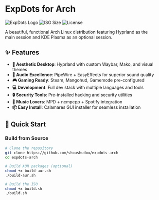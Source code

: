 # ExpDots for Arch

![ExpDots Logo](https://img.shields.io/badge/ExpDots-Aesthetic_Arch-blue?style=for-the-badge)
![ISO Size](https://img.shields.io/badge/Size-~3GB-green?style=for-the-badge)
![License](https://img.shields.io/badge/License-GPL--3.0-blue?style=for-the-badge)

A beautiful, functional Arch Linux distribution featuring Hyprland as the main session and KDE Plasma as an optional session.

## ✨ Features

- **🎨 Aesthetic Desktop**: Hyprland with custom Waybar, Mako, and visual themes
- **🎵 Audio Excellence**: PipeWire + EasyEffects for superior sound quality
- **🎮 Gaming Ready**: Steam, Mangohud, Gamemode pre-configured
- **💻 Development**: Full dev stack with multiple languages and tools
- **🔒 Security Tools**: Pre-installed hacking and security utilities
- **🎵 Music Lovers**: MPD + ncmpcpp + Spotify integration
- **📦 Easy Install**: Calamares GUI installer for seamless installation

## 🚀 Quick Start

### Build from Source

```bash
# Clone the repository
git clone https://github.com/shoushudou/expdots-arch
cd expdots-arch

# Build AUR packages (optional)
chmod +x build-aur.sh
./build-aur.sh

# Build the ISO
chmod +x build.sh
./build.sh

